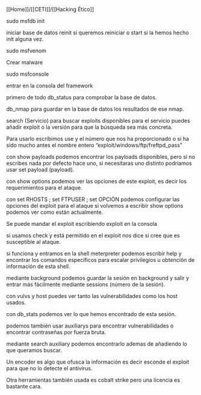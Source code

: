 [[Home]]/[[CETI]]/[[Hacking Ético]]

sudo msfdb init

  

iniciar base de datos reinit si queremos reiniciar o start si la hemos hecho init alguna vez.

  

sudo msfvenom

  

Crear malware

  

sudo msfconsole

  

entrar en la consola del framework

  

primero de todo db_status para comprobar la base de datos.

  

db_nmap para guardar en la base de datos los resultados de ese nmap.

  

search (Servicio) para buscar exploits disponibles para el servicio puedes añadir exploit o la versión para que la búsqueda sea más concreta. 

  

Para usarlo escribimos use y el número que nos ha proporcionado o si ha sido mucho antes el nombre entero “exploit/windows/ftp/freftpd_pass”

  

con show payloads podemos encontrar los payloads disponibles, pero si no escribes nada por defecto hace uno, si necesitaras uno distinto podríamos usar set payload (payload).

  

con show options podemos ver las opciones de este exploit, es decir los requerimientos para el ataque.

  

con set RHOSTS ; set FTPUSER ; set OPCIÓN podemos configurar las opciones del exploit para el ataque si volvemos a escribir show options podemos ver como están actualmente.

  

Se puede mandar el exploit escribiendo exploit en la consola

  

si usamos check y está permitido en el exploit nos dice si cree que es susceptible al ataque.

  

si funciona y entramos en la shell meterpreter podemos escribir help y encontrar los comandos específicos para escalar privilegios u obtención de información de esta shell.

  

mediante background podemos guardar la sesión en background y salir y entrar más fácilmente mediante sessions (número de la sesión).

  

con vulvs y host puedes ver tanto las vulnerabilidades como los host usados.

  

con db_stats podemos ver lo que hemos encontrado de esta sesión.

  

podemos también usar auxiliarys para encontrar vulnerabilidades o encontrar contraseñas por fuerza bruta.

  

mediante search auxiliary podemos encontrarlo ademas de añadiendo lo que queramos buscar.

  

Un encoder es algo que ofusca la información es decir esconde el exploit para que no lo detecte el antivirus.

  

Otra herramientas también usada es cobalt strike pero una licencia es bastante cara.